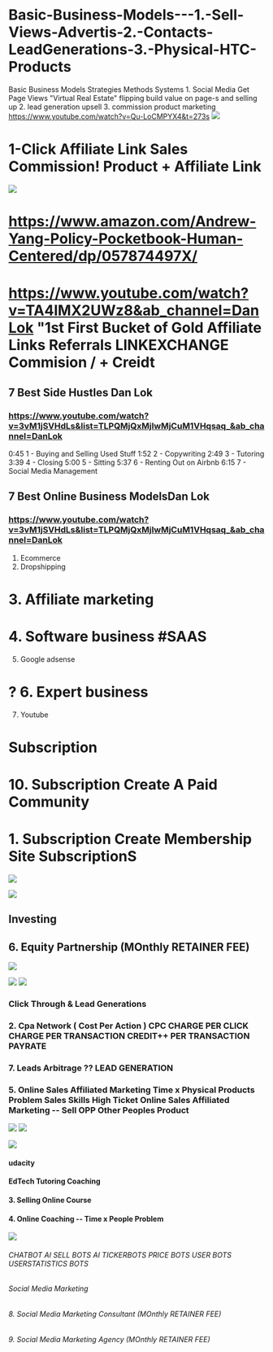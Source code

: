# Basic-Business-Models---1.-Sell-Views-Advertis-2.-Contacts-LeadGenerations-3.-Physical-HTC-Products
Basic Business Models Strategies Methods Systems 1. Social Media Get Page Views "Virtual Real Estate" flipping build value on page-s and selling up 2. lead generation upsell 3. commission product marketing
https://www.youtube.com/watch?v=Qu-LoCMPYX4&t=273s
![](https://i.gr-assets.com/images/S/compressed.photo.goodreads.com/books/1541948713l/42167361.jpg)
# 1-Click Affiliate Link Sales Commission! Product + Affiliate Link

![](https://pbs.twimg.com/card_img/1342605165854158848/9-2beJf2?format=png&name=small)
# https://www.amazon.com/Andrew-Yang-Policy-Pocketbook-Human-Centered/dp/057874497X/

# https://www.youtube.com/watch?v=TA4lMX2UWz8&ab_channel=DanLok "1st First Bucket of Gold Affiliate Links Referrals LINKEXCHANGE Commision / + Creidt


## 7 Best Side Hustles Dan Lok
### https://www.youtube.com/watch?v=3vM1jSVHdLs&list=TLPQMjQxMjIwMjCuM1VHqsaq_&ab_channel=DanLok
0:45 1 - Buying and Selling Used Stuff
1:52 2 - Copywriting
2:49 3 - Tutoring
3:39 4 - Closing
5:00 5 - Sitting
5:37 6 - Renting Out on Airbnb
6:15 7 -  Social Media Management


## 7 Best Online Business ModelsDan Lok
### https://www.youtube.com/watch?v=3vM1jSVHdLs&list=TLPQMjQxMjIwMjCuM1VHqsaq_&ab_channel=DanLok
1. Ecommerce
2. Dropshipping
# 3. Affiliate marketing
# 4. Software business #SAAS
5. Google adsense
# ? 6. Expert business  
7. Youtube

# Subscription
# 10. Subscription Create A Paid Community
# 1. Subscription Create Membership Site SubscriptionS
![](https://images-na.ssl-images-amazon.com/images/I/71zWF5IBT9L.jpg)


![](https://blog.adioma.com/wp-content/uploads/2013/05/how-funding-works-infographic.png)
## Investing
## 6. Equity Partnership (MOnthly RETAINER FEE)


![](https://blog.adioma.com/wp-content/uploads/2013/05/how-funding-works-infographic.png)

![](https://www.appsflyer.com/wp-content/uploads/2018/09/cpa-graphic.png)
![](https://www.tune.com/tune-com-content/uploads/2019/01/what-is-affiliate-marketing.jpg)
### Click Through & Lead Generations 
### 2. Cpa Network ( Cost Per Action )  CPC CHARGE PER CLICK CHARGE PER TRANSACTION CREDIT++ PER TRANSACTION PAYRATE
### 7. Leads Arbitrage ?? LEAD GENERATION
### 5. Online Sales Affiliated Marketing  Time x Physical Products Problem Sales Skills  High Ticket Online Sales Affiliated Marketing -- Sell OPP Other Peoples Product
![](https://www.appsflyer.com/wp-content/uploads/2018/09/cpa-graphic.png)
![](https://blog.hubspot.com/hs-fs/hubfs/larger-inbound-methodology.png?width=600&name=larger-inbound-methodology.png)


![](https://miro.medium.com/max/1356/1*hWHfNVYS4B1dgB75bhUAXQ.png)
#### udacity
#### EdTech Tutoring Coaching 
#### 3. Selling Online Course 
#### 4. Online Coaching -- Time x People Problem

![](https://image.flaticon.com/icons/png/512/124/124019.png)
###### CHATBOT AI SELL BOTS AI TICKERBOTS PRICE BOTS USER BOTS USERSTATISTICS BOTS
###### Social Media Marketing
###### 8. Social Media Marketing Consultant (MOnthly RETAINER FEE)
###### 9. Social Media Marketing Agency (MOnthly RETAINER FEE)



